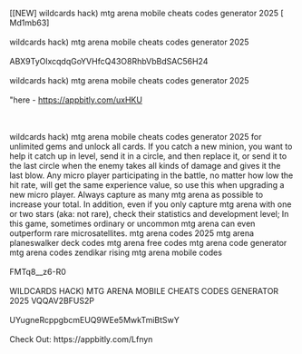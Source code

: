 [[NEW] wildcards hack) mtg arena mobile cheats codes generator 2025 [ Md1mb63]
<br>
<br>wildcards hack) mtg arena mobile cheats codes generator 2025
<br>
<br>ABX9TyOlxcqdqGoYVHfcQ43O8RhbVbBdSAC56H24
<br>
<br>wildcards hack) mtg arena mobile cheats codes generator 2025
<br>
<br>"here - https://appbitly.com/uxHKU

<br>
<br>wildcards hack) mtg arena mobile cheats codes generator 2025 for unlimited gems and unlock all cards. If you catch a new minion, you want to help it catch up in level, send it in a circle, and then replace it, or send it to the last circle when the enemy takes all kinds of damage and gives it the last blow. Any micro player participating in the battle, no matter how low the hit rate, will get the same experience value, so use this when upgrading a new micro player. Always capture as many mtg arena as possible to increase your total. In addition, even if you only capture mtg arena with one or two stars (aka: not rare), check their statistics and development level; In this game, sometimes ordinary or uncommon mtg arena can even outperform rare microsatellites. mtg arena codes 2025 mtg arena planeswalker deck codes mtg arena free codes mtg arena code generator mtg arena codes zendikar rising mtg arena mobile codes
<br>
<br>FMTq8__z6-R0
<br>
<br>WILDCARDS HACK) MTG ARENA MOBILE CHEATS CODES GENERATOR 2025 VQQAV2BFUS2P
<br>
<br>UYugneRcppgbcmEUQ9WEe5MwkTmiBtSwY
<br>
<br>Check Out: https://appbitly.com/Lfnyn
<br>
